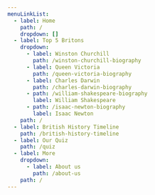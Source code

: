 ```yaml
---
menuLinkList:
  - label: Home
    path: /
    dropdown: []
  - label: Top 5 Britons
    dropdown:
      - label: Winston Churchill
        path: /winston-churchill-biography
      - label: Queen Victoria
        path: /queen-victoria-biography
      - label: Charles Darwin
        path: /charles-darwin-biography
      - path: /william-shakespeare-biography
        label: William Shakespeare
      - path: /isaac-newton-biography
        label: Isaac Newton
    path: /
  - label: British History Timeline
    path: /british-history-timeline
  - label: Our Quiz
    path: /quiz
  - label: More
    dropdown:
      - label: About us
        path: /about-us
    path: /
---
```

